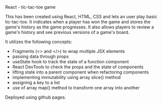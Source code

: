 React - tic-tac-toe game

This has been created using React, HTML, CSS and lets an user play basic tic-tac-toe. It indicates when a player has won the game and stores the game's history as the game progresses. 
It also allows players to review a game's history and see previous versions of a game's board.

It utilizes the following concepts:
- Fragments (<> and </>) to wrap multiple JSX elements
- passing data through props
- useState hook to track the state of a function component
- React DevTools to check the props and the state of components
- lifting state into a parent component when refactoring components
- implementing immutability using array slice() method 
- assigning a key to a list
- use of array map() method to transform one array into another

Deployed using github pages.
